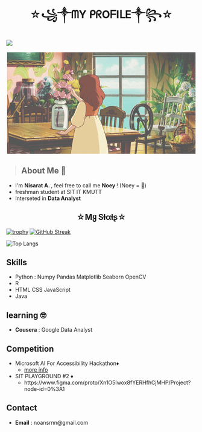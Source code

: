<h1 align ="center">☆꧁༒ᗰY ᑭᖇOᖴIᒪE༒꧂☆</h1>

![](https://komarev.com/ghpvc/?username=Nisarat-A&style=flat-squareplastic&color=bd7274&label=PROFILE+VIEWS)


<p align="center" weight ="200%"> <img src="d2c0a74ad6a2530de22751bf414b3939.gif" ></p>

> ## About Me 🐨
<ul>
<li>I'm <b> Nisarat A. </b>  , feel free to call me  <b> Noey </b> ! (Noey = 🧈)</li>

<li>freshman student at SIT IT KMUTT</li>
  <li>Interseted in <b>Data Analyst</b> </li>
</ul>

<h2 align ="center">☆Mყ Sƚαƚʂ☆</h2>

[![trophy](https://github-profile-trophy.vercel.app/?username=Nisarat-A&row=1&column=6&theme=gruvbox&no-bg=true&margin-w=75&margin-h=100
)](https://github.com/ryo-ma/github-profile-trophy) 
[![GitHub Streak](http://github-readme-streak-stats.herokuapp.com?user=Nisarat-A&theme=elegant&hide_border=true&border_radius=50&date_format=M%20j%5B%2C%20Y%5D&background=E5D5BD&stroke=916960&ring=9F8157&fire=8F5753&currStreakNum=3E6A3EC1&sideNums=AD7D80&currStreakLabel=709D59&sideLabels=86514CA8&dates=ECEFF2)](https://git.io/streak-stats)

![Top Langs](https://github-readme-stats.vercel.app/api/top-langs/?username=Nisarat-A&hide_progress=true)






## Skills 
<ul>

  <li>Python : Numpy Pandas Matplotlib Seaborn OpenCV </li>
    <li>R </li>
    <li>HTML CSS JavaScript</li>
  <li>Java</li>

</ul>

## learning 🤓
<ul>
<li>
  <b>Cousera</b> : Google Data Analyst 
  </li>
</ul>

## Competition

<ul>
   <li> Microsoft AI For Accessibility Hackathon♦️
         <ul><li><a href="https://www.sit.kmutt.ac.th/blog/news_and_activities/sit-ร่วมมือ-microsoft-thailand-จัดงาน-pitching-day-ai-for-accessibility-hackathon "> more info</a></li></ul>
 
  </li>
  <li> SIT PLAYGROUND #2 ♦️
    <ul><li> https://www.figma.com/proto/Xn1O5Iwox8fYERHfhCjMHP/Project?node-id=0%3A1 </li></ul>
 
  </li>
</ul>


## Contact

<ul>
  <li> <b>Email</b> : noansrnn@gmail.com
  </li>
  
</ul>








